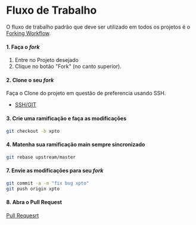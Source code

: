# Fluxo de Trabalho

O fluxo de trabalho padrão que deve ser utilizado em todos os projetos é o [Forking Workflow](https://www.atlassian.com/git/tutorials/comparing-workflows/forking-workflow).


#### 1. Faça o _fork_

1. Entre no Projeto desejado
1. Clique no botão "Fork" (no canto superior).

#### 2. Clone o seu _fork_

Faça o Clone do projeto em questão de preferencia usando SSH.
- [SSH/GIT ](https://help.github.com/articles/generating-a-new-ssh-key-and-adding-it-to-the-ssh-agent)


#### 3. Crie uma ramificação  e faça as modificações

```bash
git checkout -b xpto
```
#### 4. Matenha sua ramificação main sempre sincronizado

```bash
git rebase upstream/master
```
#### 7. Envie as modificações para seu _fork_
```bash
git commit -a -m "fix bug xpto"
git push origin xpto
```

#### 8. Abra o Pull Request

[Pull Requesrt](https://github.com/daily-guides/blob/master/documentation/dev-ops/pullrequest.md)
